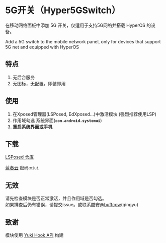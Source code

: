 # 5G开关（Hyper5GSwitch）
在移动网络面板中添加 5G 开关，仅适用于支持5G网络并搭载 HyperOS 的设备。

Add a 5G switch to the mobile network panel, only for devices that support 5G net and equipped with HyperOS

## 特点
1. 无后台服务
2. 无图标，无配置，即装即用

## 使用
1. 在Xposed管理器(LSPosed, EdXposed...)中激活模块 (强烈推荐使用LSP)
2. 作用域勾选 系统界面(**`com.android.systemui`**)
3. **重启系统界面或手机**

## 下载
[LSPosed 仓库](https://github.com/Xposed-Modules-Repo/cn.buffcow.hyper5g/releases)

[蓝奏云](https://qyma.lanzout.com/b051np9gf) 密码:`miui`

## 无效
请先检查模块是否正常激活，并且作用域是否勾选。<br>如果排查后仍有错误，请提交issue。或联系酷安[@buffcow](http://www.coolapk.com/u/1188320)(qingyu)

## 致谢
模块使用 [Yuki Hook API](https://github.com/fankes/YukiHookAPI) 构建
